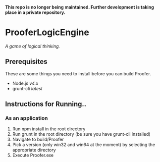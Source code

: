 <p><b>This repo is no longer being maintained. Further development is taking place in a private repository.</b><p>
<h1>ProoferLogicEngine</h1>

<p><i>A game of logical thinking.</i></p>

<h2>Prerequisites</h2>
These are some things you need to install before you can build Proofer.
<ul>
<li>Node.js <i>v4.x</i></li>
<li>grunt-cli <i>latest</i></li>
</ul>

<h2>Instructions for Running..</h2>
<h3>As an application</h3>
<ol>
<li>Run npm install in the root directory</li>
<li>Run grunt in the root directory (be sure you have grunt-cli installed)</li>
<li>Navigate to build/Proofer</li>
<li>Pick a version (only win32 and win64 at the moment) by selecting the appropriate directory</li>
<li>Execute Proofer.exe</li>
</ol>

